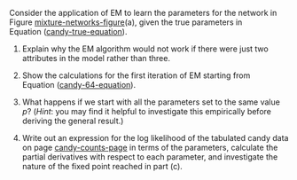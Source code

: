 

Consider the application of EM to learn the parameters for the network
in Figure <a href="#">mixture-networks-figure</a>(a), given the true
parameters in Equation (<a href="#">candy-true-equation</a>).

1.  Explain why the EM algorithm would not work if there were just two
    attributes in the model rather than three.

2.  Show the calculations for the first iteration of EM starting from
    Equation (<a href="#">candy-64-equation</a>).

3.  What happens if we start with all the parameters set to the same
    value $p$? (<i>Hint</i>: you may find it helpful to
    investigate this empirically before deriving the general result.)

4.  Write out an expression for the log likelihood of the tabulated
    candy data on page <a href="#">candy-counts-page</a> in terms of the parameters,
    calculate the partial derivatives with respect to each parameter,
    and investigate the nature of the fixed point reached in part (c).
